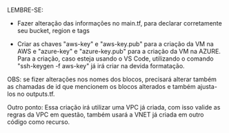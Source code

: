 LEMBRE-SE:

- Fazer alteração das informações no main.tf, para declarar corretamente seu bucket, region e tags

- Criar as chaves "aws-key" e "aws-key.pub" para a criação da VM na AWS e "azure-key" e "azure-key.pub" para a criação da VM na AZURE.
Para a criação, caso esteja usando o VS Code, utilizando o comando "ssh-keygen -f aws-key" já irá criar na devida formatação.

OBS: se fizer alterações nos nomes dos blocos, precisará alterar também as chamadas de id que mencionem os blocos alterados e também ajusta-los no outputs.tf.

Outro ponto: Essa criação irá utilizar uma VPC já criada, com isso valide as regras da VPC em questão, também usará a VNET já criada em outro código como recurso.
